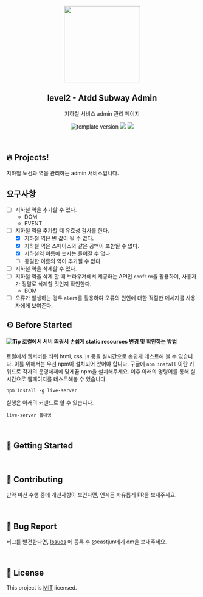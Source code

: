 <p align="middle" >
  <img width="200px;" src="https://s3.amazonaws.com/pix.iemoji.com/images/emoji/apple/ios-12/256/metro.png"/>
</p>
<h2 align="middle">level2 - Atdd Subway Admin</h2>
<p align="middle">지하철 서비스 admin 관리 페이지</p>
<p align="middle">
  <img src="https://img.shields.io/badge/version-0.0.1-blue?style=flat-square" alt="template version"/>
<img src="https://img.shields.io/badge/language-html-blue.svg?style=flat-square"/>
<a href="https://github.com/daybrush/moveable/blob/master/LICENSE" target="_blank">
  <img src="https://img.shields.io/github/license/daybrush/moveable.svg?style=flat-square&label=license&color=08CE5D"/>
  </a>
</p>
<br>

## 🔥 Projects!

지하철 노선과 역을 관리하는 admin 서비스입니다.


## 요구사항
* [ ] 지하철 역을 추가할 수 있다.
    * DOM
    * EVENT
* [ ] 지하철 역을 추가할 때 유효성 검사를 한다.
    * [x] 지하철 역은 빈 값이 될 수 없다.
    * [x] 지하철 역은 스페이스와 같은 공백이 포함될 수 없다.
    * [x] 지하철역 이름에 숫자는 들어갈 수 없다.
    * [ ] 동일한 이름의 역이 추가될 수 없다.
* [ ] 지하철 역을 삭제할 수 있다.
* [ ] 지하철 역을 삭제 할 때 브라우저에서 제공하는 API인 `confirm`을 활용하여, 사용자가 정말로 삭제할 것인지 확인한다.
    * BOM
* [ ] 오류가 발생하는 경우 `alert`를 활용하여 오류의 원인에 대한 적절한 메세지를 사용자에게 보여준다.

## ⚙️ Before Started

#### <img alt="Tip" src="https://img.shields.io/static/v1.svg?label=&message=Tip&style=flat-square&color=673ab8"> 로컬에서 서버 띄워서 손쉽게 static resources 변경 및 확인하는 방법

로컬에서 웹서버를 띄워 html, css, js 등을 실시간으로 손쉽게 테스트해 볼 수 있습니다. 이를 위해서는 우선 npm이 설치되어 있어야 합니다. 구글에 `npm install` 이란 키워드로 각자의 운영체제에 맞게끔 npm을 설치해주세요. 이후 아래의 명령어를 통해 실시간으로 웹페이지를 테스트해볼 수 있습니다.

```
npm install -g live-server
```

실행은 아래의 커맨드로 할 수 있습니다.

```
live-server 폴더명
```

<br>

## 🚀 Getting Started


<br>

## 👏 Contributing

만약 미션 수행 중에 개선사항이 보인다면, 언제든 자유롭게 PR을 보내주세요. 

<br>

## 🐞 Bug Report

버그를 발견한다면, [Issues](https://github.com/woowacourse-projects/atdd-subway-admin/issues) 에 등록 후 @eastjun에게 dm을 보내주세요.

<br>

## 📝 License

This project is [MIT](https://github.com/woowacourse-projects/atdd-subway-admin/blob/master/LICENSE) licensed.

